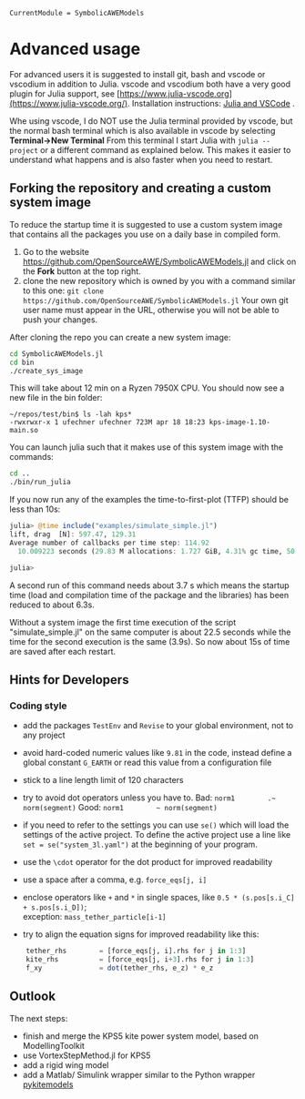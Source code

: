```@meta
CurrentModule = SymbolicAWEModels
```
# Advanced usage
For advanced users it is suggested to install git, bash and vscode or vscodium in addition to Julia. vscode and vscodium both have a very good plugin for Julia support, see [https://www.julia-vscode.org](https://www.julia-vscode.org/).
Installation instructions: [Julia and VSCode](https://OpenSourceAWE.github.io/2024/08/09/installing-julia-with-juliaup.html) .

Whe using vscode, I do NOT use the Julia terminal provided by vscode, but the normal bash terminal which is also available in vscode by selecting **Terminal->New Terminal** From this terminal I start Julia with ```julia --project``` or a different command as explained below. This makes it easier to understand what happens and is also faster when you need to restart.

## Forking the repository and creating a custom system image
To reduce the startup time it is suggested to use a custom system image that contains all the packages you use on a daily base in compiled form.

1. Go to the website https://github.com/OpenSourceAWE/SymbolicAWEModels.jl and click on the **Fork** button at the top right.
2. clone the new repository which is owned by you with a command similar to this one: ```git clone https://github.com/OpenSourceAWE/SymbolicAWEModels.jl``` Your own git user name must appear in the URL, otherwise you will not be able to push your changes.

After cloning the repo you can create a new system image:
```bash
cd SymbolicAWEModels.jl
cd bin
./create_sys_image
```
This will take about 12 min on a  Ryzen 7950X CPU. You should now see a new file in the bin folder:
```
~/repos/test/bin$ ls -lah kps*
-rwxrwxr-x 1 ufechner ufechner 723M apr 18 18:23 kps-image-1.10-main.so
```
You can launch julia such that it makes use of this system image with the commands:
```bash
cd ..
./bin/run_julia
```
If you now run any of the examples the time-to-first-plot (TTFP) should be less than 10s:
```julia
julia> @time include("examples/simulate_simple.jl")
lift, drag  [N]: 597.47, 129.31
Average number of callbacks per time step: 114.92
  10.009223 seconds (29.83 M allocations: 1.727 GiB, 4.31% gc time, 50.81% compilation time)

julia> 
```
A second run of this command needs about 3.7 s which means the startup time (load and compilation time of the package and the libraries) has been reduced to about 6.3s.

Without a system image the first time execution of the script "simulate_simple.jl" on the same computer is about 22.5 seconds
while the time for the second execution is the same (3.9s). So now about 15s of time are saved after each restart.

## Hints for Developers
### Coding style

- add the packages `TestEnv` and `Revise` to your global environment, not to any project

- avoid hard-coded numeric values like `9.81` in the code, instead define a global constant `G_EARTH` or read this value from a configuration file

- stick to a line length limit of 120 characters

- try to avoid dot operators unless you have to. 
Bad: `norm1        .~ norm(segment)`
Good: `norm1        ~ norm(segment)`

- if you need to refer to the settings you can use `se()` which will load the settings of the active project. To define the active project use a line like `set = se("system_3l.yaml")` at the beginning of your program.
- use the `\cdot` operator for the dot product for improved readability
- use a space after a comma, e.g. `force_eqs[j, i]`
- enclose operators like `+` and `*` in single spaces, like `0.5 * (s.pos[s.i_C] + s.pos[s.i_D])`;  
  exception: `mass_tether_particle[i-1]`
- try to align the equation signs for improved readability like this:
```julia
    tether_rhs        = [force_eqs[j, i].rhs for j in 1:3]
    kite_rhs          = [force_eqs[j, i+3].rhs for j in 1:3]
    f_xy              = dot(tether_rhs, e_z) * e_z
```

## Outlook

The next steps:
- finish and merge the KPS5 kite power system model, based on ModellingToolkit
- use VortexStepMethod.jl for KPS5 
- add a rigid wing model
- add a Matlab/ Simulink wrapper similar to the Python wrapper [pykitemodels](https://github.com/OpenSourceAWE/pykitemodels)

